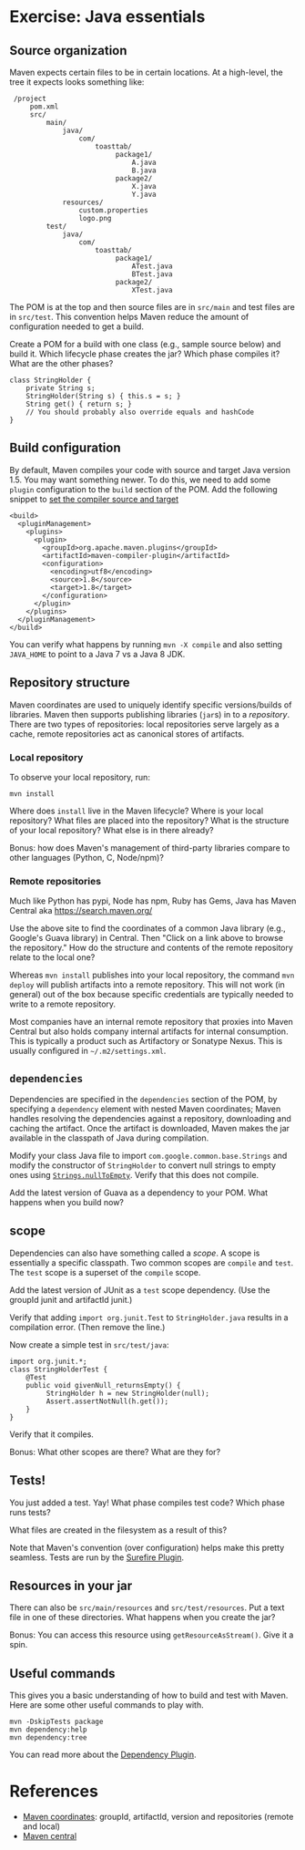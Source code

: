 # Exercise: Java essentials

## Source organization

Maven expects certain files to be in certain locations. At a high-level, the tree
it expects looks something like:

     /project
         pom.xml
         src/
             main/
                 java/
                     com/
                         toasttab/
                              package1/
                                  A.java
                                  B.java
                              package2/
                                  X.java
                                  Y.java
                 resources/
                     custom.properties
                     logo.png
             test/
                 java/
                     com/
                         toasttab/
                              package1/
                                  ATest.java
                                  BTest.java
                              package2/
                                  XTest.java

The POM is at the top and then source files are in `src/main` and test files
are in `src/test`.  This convention helps Maven reduce the amount of
configuration needed to get a build.

Create a POM for a build with one class (e.g., sample source below) and build
it. Which lifecycle phase creates the jar? Which phase compiles it? What are
the other phases?

    class StringHolder {
        private String s;
        StringHolder(String s) { this.s = s; }
        String get() { return s; }
        // You should probably also override equals and hashCode
    }

## Build configuration

By default, Maven compiles your code with source and target Java version 1.5. You may
want something newer. To do this, we need to add some `plugin` configuration to the
`build` section of the POM. Add the following snippet to [set the compiler source
and target](http://maven.apache.org/plugins/maven-compiler-plugin/examples/set-compiler-source-and-target.html)

    <build>
      <pluginManagement>
        <plugins>
          <plugin>
            <groupId>org.apache.maven.plugins</groupId>
            <artifactId>maven-compiler-plugin</artifactId>
            <configuration>
              <encoding>utf8</encoding>
              <source>1.8</source>
              <target>1.8</target>
            </configuration>
          </plugin>
        </plugins>
      </pluginManagement>
    </build>

You can verify what happens by running `mvn -X compile` and also setting `JAVA_HOME` to point to
a Java 7 vs a Java 8 JDK.

## Repository structure

Maven coordinates are used to uniquely identify specific versions/builds of
libraries. Maven then supports publishing libraries (`jar`s) in to a
_repository_. There are two types of repositories: local repositories serve
largely as a cache, remote repositories act as canonical stores of artifacts.

### Local repository

To observe your local repository, run:

    mvn install

Where does `install` live in the Maven lifecycle?  Where is your local
repository? What files are placed into the repository? What is the structure of
your local repository? What else is in there already?

Bonus: how does Maven's management of third-party libraries compare to other
languages (Python, C, Node/npm)?

### Remote repositories

Much like Python has pypi, Node has npm, Ruby has Gems, Java has Maven Central
aka https://search.maven.org/

Use the above site to find the coordinates of a common Java library (e.g.,
Google's Guava library) in Central. Then "Click on a link above to browse the
repository." How do the structure and contents of the remote repository relate
to the local one?

Whereas `mvn install` publishes into your local repository, the command `mvn
deploy` will publish artifacts into a remote repository. This will not work (in
general) out of the box because specific credentials are typically needed to
write to a remote repository.

Most companies have an internal remote repository that proxies into Maven
Central but also holds company internal artifacts for internal consumption.
This is typically a product such as Artifactory or Sonatype Nexus. This is
usually configured in `~/.m2/settings.xml`.

## `dependencies`

Dependencies are specified in the `dependencies` section of the POM, by
specifying a `dependency` element with nested Maven coordinates; Maven handles
resolving the dependencies against a repository, downloading and caching the
artifact. Once the artifact is downloaded, Maven makes the jar available in
the classpath of Java during compilation.

Modify your class Java file to import `com.google.common.base.Strings` and modify the
constructor of `StringHolder` to convert null strings to empty ones using
[`Strings.nullToEmpty`](http://google.github.io/guava/releases/snapshot/api/docs/com/google/common/base/Strings.html#nullToEmpty(java.lang.String)). Verify that this does not compile.

Add the latest version of Guava as a dependency to your POM. What happens
when you build now?

## scope

Dependencies can also have something called a _scope_. A scope is essentially
a specific classpath. Two common scopes are `compile` and `test`. The `test` scope
is a superset of the `compile` scope.

Add the latest version of JUnit as a `test` scope dependency. (Use the groupId junit
and artifactId junit.)

Verify that adding `import org.junit.Test` to `StringHolder.java` results in a compilation error.
(Then remove the line.)

Now create a simple test in `src/test/java`:

    import org.junit.*;
    class StringHolderTest {
        @Test
        public void givenNull_returnsEmpty() {
             StringHolder h = new StringHolder(null);
             Assert.assertNotNull(h.get());
        }
    }

Verify that it compiles.

Bonus: What other scopes are there? What are they for?

## Tests!

You just added a test. Yay! What phase compiles test code? Which phase runs
tests?

What files are created in the filesystem as a result of this?

Note that Maven's convention (over configuration) helps make this pretty
seamless. Tests are run by the [Surefire Plugin](http://maven.apache.org/surefire/maven-surefire-plugin/).

## Resources in your jar

There can also be `src/main/resources` and `src/test/resources`. Put a text file in one of these directories.
What happens when you create the jar?

Bonus: You can access this resource using `getResourceAsStream()`. Give it a spin.

## Useful commands

This gives you a basic understanding of how to build and test with Maven.
Here are some other useful commands to play with.

    mvn -DskipTests package
    mvn dependency:help
    mvn dependency:tree

You can read more about the [Dependency Plugin](http://maven.apache.org/plugins/maven-dependency-plugin/).

# References

* [Maven coordinates](https://maven.apache.org/pom.html#Maven_Coordinates): groupId, artifactId, version and repositories (remote and local)
* [Maven central](https://search.maven.org/)
